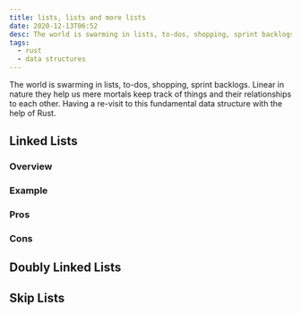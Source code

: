 ```yaml
---
title: lists, lists and more lists
date: 2020-12-13T06:52
desc: The world is swarming in lists, to-dos, shopping, sprint backlogs. Linear in nature they help us mere mortals keep track of things and their relationships to each other. Having a re-visit to this fundamental data structure with the help of Rust.
tags:
  - rust
  - data structures
---
```

The world is swarming in lists, to-dos, shopping, sprint backlogs. Linear in nature they help us mere mortals keep track of things and their relationships to each other. Having a re-visit to this fundamental data structure with the help of Rust.

## Linked Lists

### Overview

### Example

### Pros

### Cons 

## Doubly Linked Lists


## Skip Lists